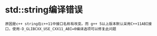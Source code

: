 # std::string编译错误
	原因是c++ string在c++11中接口名称有改变。而 g++ 5以上版本默认采用C++11ABI接口，使用-D_GLIBCXX_USE_CXX11_ABI=0编译选项可以修复此问题